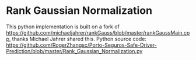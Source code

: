 # Rank Gaussian Normalization

This python implementation is built on a fork of https://github.com/michaeljahrer/rankGauss/blob/master/rankGaussMain.cpp, thanks Michael Jahrer shared this. Python source code: https://github.com/RogerZhangsc/Porto-Seguros-Safe-Driver-Prediction/blob/master/Rank_Gaussian_Normalization.py
